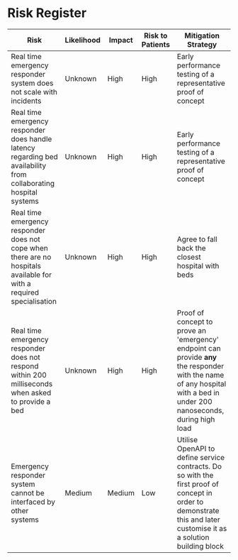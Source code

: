 # Risk Register

| Risk | Likelihood | Impact | Risk to Patients | Mitigation Strategy |
| ---- | ---------- | ------ | ---------------- | ------------------- |
| Real time emergency responder system does not scale with incidents | Unknown | High | High | Early performance testing of a representative proof of concept |
| Real time emergency responder does handle latency regarding bed availability from collaborating hospital systems |  Unknown | High | High | Early performance testing of a representative proof of concept |
| Real time emergency responder does not cope when there are no hospitals available for with a required specialisation | Unknown | High | High | Agree to fall back the closest hospital with beds |
| Real time emergency responder does not respond within 200 milliseconds when asked to provide a bed| Unknown | High | High | Proof of concept to prove an 'emergency' endpoint can provide **any** the responder with the name of any hospital with a bed in under 200 nanoseconds, during high load |
| Emergency responder system cannot be interfaced by other systems | Medium | Medium | Low | Utilise OpenAPI to define service contracts. Do so with the first proof of concept in order to demonstrate this and later customise it as a solution building block |
 
